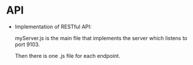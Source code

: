 # **API**

- Implementation of RESTful API:

  myServer.js is the main file that implements the server which listens to port 9103.

  Then there is one .js file for each endpoint.
